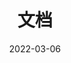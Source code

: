 ---
title: "文档"
date: 2022-03-06
layout: "archives"
slug: "archives"
menu:
    main:
        weight: 2
        params: 
            icon: archives
---